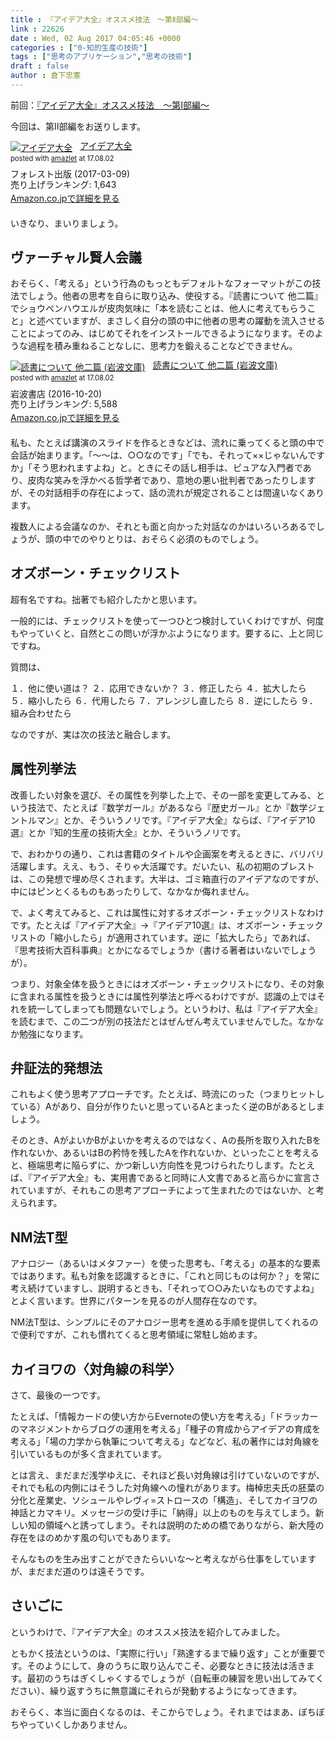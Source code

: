 ```yaml
---
title : 『アイデア大全』オススメ技法　〜第Ⅱ部編〜
link : 22626
date : Wed, 02 Aug 2017 04:05:46 +0000
categories : ["0-知的生産の技術"]
tags : ["思考のアプリケーション","思考の技術"]
draft : false
author : 倉下忠憲
---
```


前回：<a href="https://rashita.net/blog/?p=22616">『アイデア大全』オススメ技法　〜第Ⅰ部編〜</a>

今回は、第Ⅱ部編をお送りします。

<div class="amazlet-box" style="margin-bottom:20px;"><div class="amazlet-image" style="float:left;margin:0px 12px 1px 0px;"><a href="http://www.amazon.co.jp/exec/obidos/ASIN/B06XFPYZ8P/rashita1000-22/ref=nosim/" name="amazletlink" target="_blank"><img src="https://images-fe.ssl-images-amazon.com/images/I/51X3yeXv8OL._SL160_.jpg" alt="アイデア大全" style="border: none;" /></a></div><div class="amazlet-info" style="line-height:120%; margin-bottom: 10px"><div class="amazlet-name" style="margin-bottom:10px;line-height:120%"><a href="http://www.amazon.co.jp/exec/obidos/ASIN/B06XFPYZ8P/rashita1000-22/ref=nosim/" name="amazletlink" target="_blank">アイデア大全</a><div class="amazlet-powered-date" style="font-size:80%;margin-top:5px;line-height:120%">posted with <a href="http://www.amazlet.com/" title="amazlet" target="_blank">amazlet</a> at 17.08.02</div></div><div class="amazlet-detail">フォレスト出版 (2017-03-09)<br />売り上げランキング: 1,643<br /></div><div class="amazlet-sub-info" style="float: left;"><div class="amazlet-link" style="margin-top: 5px"><a href="http://www.amazon.co.jp/exec/obidos/ASIN/B06XFPYZ8P/rashita1000-22/ref=nosim/" name="amazletlink" target="_blank">Amazon.co.jpで詳細を見る</a></div></div></div><div class="amazlet-footer" style="clear: left"></div></div>


いきなり、まいりましょう。

<h2>ヴァーチャル賢人会議</h2>


おそらく、「考える」という行為のもっともデフォルトなフォーマットがこの技法でしょう。他者の思考を自らに取り込み、使役する。『読書について 他二篇』でショウペンハウエルが皮肉気味に「本を読むことは、他人に考えてもらうこと」と述べていますが、まさしく自分の頭の中に他者の思考の躍動を流入させることによってのみ、はじめてそれをインストールできるようになります。そのような過程を積み重ねることなしに、思考力を鍛えることなどできません。

<div class="amazlet-box" style="margin-bottom:20px;"><div class="amazlet-image" style="float:left;margin:0px 12px 1px 0px;"><a href="http://www.amazon.co.jp/exec/obidos/ASIN/B01LZD4B9D/rashita1000-22/ref=nosim/" name="amazletlink" target="_blank"><img src="https://images-fe.ssl-images-amazon.com/images/I/51BB8cqmg%2BL._SL160_.jpg" alt="読書について 他二篇 (岩波文庫)" style="border: none;" /></a></div><div class="amazlet-info" style="line-height:120%; margin-bottom: 10px"><div class="amazlet-name" style="margin-bottom:10px;line-height:120%"><a href="http://www.amazon.co.jp/exec/obidos/ASIN/B01LZD4B9D/rashita1000-22/ref=nosim/" name="amazletlink" target="_blank">読書について 他二篇 (岩波文庫)</a><div class="amazlet-powered-date" style="font-size:80%;margin-top:5px;line-height:120%">posted with <a href="http://www.amazlet.com/" title="amazlet" target="_blank">amazlet</a> at 17.08.02</div></div><div class="amazlet-detail">岩波書店 (2016-10-20)<br />売り上げランキング: 5,588<br /></div><div class="amazlet-sub-info" style="float: left;"><div class="amazlet-link" style="margin-top: 5px"><a href="http://www.amazon.co.jp/exec/obidos/ASIN/B01LZD4B9D/rashita1000-22/ref=nosim/" name="amazletlink" target="_blank">Amazon.co.jpで詳細を見る</a></div></div></div><div class="amazlet-footer" style="clear: left"></div></div>

私も、たとえば講演のスライドを作るときなどは、流れに乗ってくると頭の中で会話が始まります。「〜〜は、○○なのです」「でも、それって××じゃないんですか」「そう思われますよね」と。ときにその話し相手は、ピュアな入門者であり、皮肉な笑みを浮かべる哲学者であり、意地の悪い批判者であったりしますが、その対話相手の存在によって、話の流れが規定されることは間違いなくあります。

複数人による会議なのか、それとも面と向かった対話なのかはいろいろあるでしょうが、頭の中でのやりとりは、おそらく必須のものでしょう。

<h2>オズボーン・チェックリスト</h2>

超有名ですね。拙著でも紹介したかと思います。

一般的には、チェックリストを使って一つひとつ検討していくわけですが、何度もやっていくと、自然とこの問いが浮かぶようになります。要するに、上と同じですね。

質問は、

１．他に使い道は？
２．応用できないか？
３．修正したら
４．拡大したら
５．縮小したら
６．代用したら
７．アレンジし直したら
８．逆にしたら
９．組み合わせたら

なのですが、実は次の技法と融合します。

<h2>属性列挙法</h2>

改善したい対象を選び、その属性を列挙した上で、その一部を変更してみる、という技法で、たとえば『数学ガール』があるなら『歴史ガール』とか『数学ジェントルマン』とか、そういうノリです。『アイデア大全』ならば、『アイデア10選』とか『知的生産の技術大全』とか、そういうノリです。

で、おわかりの通り、これは書籍のタイトルや企画案を考えるときに、バリバリ活躍します。ええ、もう、そりゃ大活躍です。だいたい、私の初期のブレストは、この発想で埋め尽くされます。大半は、ゴミ箱直行のアイデアなのですが、中にはピンとくるものもあったりして、なかなか侮れません。

で、よく考えてみると、これは属性に対するオズボーン・チェックリストなわけです。たとえば『アイデア大全』→『アイデア10選』は、オズボーン・チェックリストの「縮小したら」が適用されています。逆に「拡大したら」であれば、『思考技術大百科事典』とかになるでしょうか（書ける著者はいないでしょうが）。

つまり、対象全体を扱うときにはオズボーン・チェックリストになり、その対象に含まれる属性を扱うときには属性列挙法と呼べるわけですが、認識の上ではそれを統一してしまっても問題ないでしょう。というわけ、私は『アイデア大全』を読むまで、この二つが別の技法だとはぜんぜん考えていませんでした。なかなか勉強になります。

<h2>弁証法的発想法</h2>

これもよく使う思考アプローチです。たとえば、時流にのった（つまりヒットしている）Aがあり、自分が作りたいと思っているAとまったく逆のBがあるとしましょう。

そのとき、AがよいかBがよいかを考えるのではなく、Aの長所を取り入れたBを作れないか、あるいはBの矜恃を残したAを作れないか、といったことを考えると、極端思考に陥らずに、かつ新しい方向性を見つけられたりします。たとえば、『アイデア大全』も、実用書であると同時に人文書であると高らかに宣言されていますが、それもこの思考アプローチによって生まれたのではないか、と考えられます。

<h2>NM法T型</h2>

アナロジー（あるいはメタファー）を使った思考も、「考える」の基本的な要素ではあります。私も対象を認識するときに、「これと同じものは何か？」を常に考え続けていますし、説明するときも、「それって○○みたいなものですよね」とよく言います。世界にパターンを見るのが人間存在なのです。

NM法T型は、シンプルにそのアナロジー思考を進める手順を提供してくれるので便利ですが、これも慣れてくると思考領域に常駐し始めます。

<h2>カイヨワの〈対角線の科学〉</h2>

さて、最後の一つです。

たとえば、「情報カードの使い方からEvernoteの使い方を考える」「ドラッカーのマネジメントからブログの運用を考える」「種子の育成からアイデアの育成を考える」「場の力学から執筆について考える」などなど、私の著作には対角線を引いているものが多く含まれています。

とは言え、まだまだ浅学ゆえに、それほど長い対角線は引けていないのですが、それでも私の内側にはそうした対角線への憧れがあります。梅棹忠夫氏の胚葉の分化と産業史、ソシュールやレヴィ=ストロースの「構造」、そしてカイヨワの神話とカマキリ。メッセージの受け手に「納得」以上のものを与えてしまう。新しい知の領域へと誘ってしまう。それは説明のための橋でありながら、新大陸の存在をほのめかす風の匂いでもあります。

そんなものを生み出すことができたらいいな〜と考えながら仕事をしていますが、まだまだ道のりは遠そうです。

<h2>さいごに</h2>

というわけで、『アイデア大全』のオススメ技法を紹介してみました。

ともかく技法というのは、「実際に行い」「熟達するまで繰り返す」ことが重要です。そのようにして、身のうちに取り込んでこそ、必要なときに技法は活きます。最初のうちはぎくしゃくするでしょうが（自転車の練習を思い出してみてください）、繰り返すうちに無意識にそれらが発動するようになってきます。

おそらく、本当に面白くなるのは、そこからでしょう。それまではまあ、ぼちぼちやっていくしかありません。